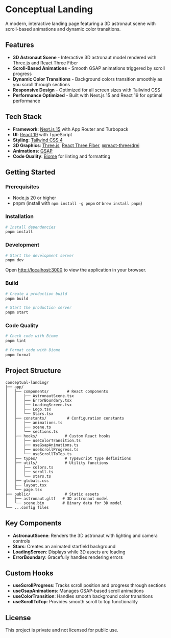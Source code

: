 # Conceptual Landing

A modern, interactive landing page featuring a 3D astronaut scene with scroll-based animations and dynamic color transitions.

## Features

- **3D Astronaut Scene** - Interactive 3D astronaut model rendered with Three.js and React Three Fiber
- **Scroll-Based Animations** - Smooth GSAP animations triggered by scroll progress
- **Dynamic Color Transitions** - Background colors transition smoothly as you scroll through sections
- **Responsive Design** - Optimized for all screen sizes with Tailwind CSS
- **Performance Optimized** - Built with Next.js 15 and React 19 for optimal performance

## Tech Stack

- **Framework**: [Next.js 15](https://nextjs.org) with App Router and Turbopack
- **UI**: [React 19](https://react.dev) with TypeScript
- **Styling**: [Tailwind CSS 4](https://tailwindcss.com)
- **3D Graphics**: [Three.js](https://threejs.org), [React Three Fiber](https://docs.pmnd.rs/react-three-fiber), [@react-three/drei](https://github.com/pmndrs/drei)
- **Animations**: [GSAP](https://gsap.com)
- **Code Quality**: [Biome](https://biomejs.dev) for linting and formatting

## Getting Started

### Prerequisites

- Node.js 20 or higher
- pnpm (install with `npm install -g pnpm` or `brew install pnpm`)

### Installation

```bash
# Install dependencies
pnpm install
```

### Development

```bash
# Start the development server
pnpm dev
```

Open [http://localhost:3000](http://localhost:3000) to view the application in your browser.

### Build

```bash
# Create a production build
pnpm build

# Start the production server
pnpm start
```

### Code Quality

```bash
# Check code with Biome
pnpm lint

# Format code with Biome
pnpm format
```

## Project Structure

```
conceptual-landing/
├── app/
│   ├── components/        # React components
│   │   ├── AstronautScene.tsx
│   │   ├── ErrorBoundary.tsx
│   │   ├── LoadingScreen.tsx
│   │   ├── Logo.tsx
│   │   └── Stars.tsx
│   ├── constants/         # Configuration constants
│   │   ├── animations.ts
│   │   ├── scene.ts
│   │   └── sections.ts
│   ├── hooks/            # Custom React hooks
│   │   ├── useColorTransition.ts
│   │   ├── useGsapAnimations.ts
│   │   ├── useScrollProgress.ts
│   │   └── useScrollToTop.ts
│   ├── types/            # TypeScript type definitions
│   ├── utils/            # Utility functions
│   │   ├── colors.ts
│   │   ├── scroll.ts
│   │   └── stars.ts
│   ├── globals.css
│   ├── layout.tsx
│   └── page.tsx
├── public/               # Static assets
│   ├── astronaut.gltf   # 3D astronaut model
│   └── scene.bin        # Binary data for 3D model
└── ...config files
```

## Key Components

- **AstronautScene**: Renders the 3D astronaut with lighting and camera controls
- **Stars**: Creates an animated starfield background
- **LoadingScreen**: Displays while 3D assets are loading
- **ErrorBoundary**: Gracefully handles rendering errors

## Custom Hooks

- **useScrollProgress**: Tracks scroll position and progress through sections
- **useGsapAnimations**: Manages GSAP-based scroll animations
- **useColorTransition**: Handles smooth background color transitions
- **useScrollToTop**: Provides smooth scroll to top functionality

## License

This project is private and not licensed for public use.
